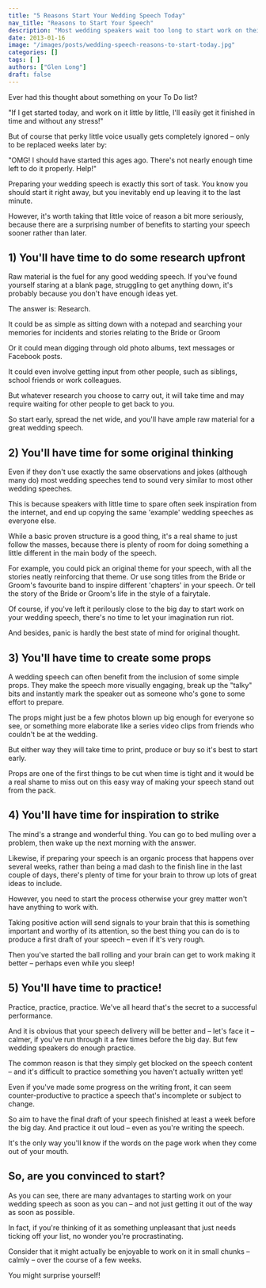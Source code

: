 ```yaml
---
title: "5 Reasons Start Your Wedding Speech Today"
nav_title: "Reasons to Start Your Speech"
description: "Most wedding speakers wait too long to start work on their speech. Here are five good reasons to get started today."
date: 2013-01-16
image: "/images/posts/wedding-speech-reasons-to-start-today.jpg"
categories: []
tags: [ ]
authors: ["Glen Long"]
draft: false
---
```

Ever had this thought about something on your To Do list?

"If I get started today, and work on it little by little, I'll easily get it finished in time and without any stress!"

But of course that perky little voice usually gets completely ignored – only to be replaced weeks later by:

"OMG! I should have started this ages ago. There's not nearly enough time left to do it properly. Help!"

Preparing your wedding speech is exactly this sort of task. You know you should start it right away, but you inevitably end up leaving it to the last minute.

However, it's worth taking that little voice of reason a bit more seriously, because there are a surprising number of benefits to starting your speech sooner rather than later.

## 1) You'll have time to do some research upfront

Raw material is the fuel for any good wedding speech. If you've found yourself staring at a blank page, struggling to get anything down, it's probably because you don't have enough ideas yet.

The answer is: Research.

It could be as simple as sitting down with a notepad and searching your memories for incidents and stories relating to the Bride or Groom

Or it could mean digging through old photo albums, text messages or Facebook posts.

It could even involve getting input from other people, such as siblings, school friends or work colleagues.

But whatever research you choose to carry out, it will take time and may require waiting for other people to get back to you.

So start early, spread the net wide, and you'll have ample raw material for a great wedding speech.

## 2) You'll have time for some original thinking

Even if they don't use exactly the same observations and jokes (although many do) most wedding speeches tend to sound very similar to most other wedding speeches.

This is because speakers with little time to spare often seek inspiration from the internet, and end up copying the same 'example' wedding speeches as everyone else.

While a basic proven structure is a good thing, it's a real shame to just follow the masses, because there is plenty of room for doing something a little different in the main body of the speech.

For example, you could pick an original theme for your speech, with all the stories neatly reinforcing that theme. Or use song titles from the Bride or Groom's favourite band to inspire different 'chapters' in your speech. Or tell the story of the Bride or Groom's life in the style of a fairytale.

Of course, if you've left it perilously close to the big day to start work on your wedding speech, there's no time to let your imagination run riot.

And besides, panic is hardly the best state of mind for original thought.

## 3) You'll have time to create some props

A wedding speech can often benefit from the inclusion of some simple props. They make the speech more visually engaging, break up the "talky" bits and instantly mark the speaker out as someone who's gone to some effort to prepare.

The props might just be a few photos blown up big enough for everyone so see, or something more elaborate like a series video clips from friends who couldn't be at the wedding.

But either way they will take time to print, produce or buy so it's best to start early.

Props are one of the first things to be cut when time is tight and it would be a real shame to miss out on this easy way of making your speech stand out from the pack.

## 4) You'll have time for inspiration to strike

The mind's a strange and wonderful thing. You can go to bed mulling over a problem, then wake up the next morning with the answer.

Likewise, if preparing your speech is an organic process that happens over several weeks, rather than being a mad dash to the finish line in the last couple of days, there's plenty of time for your brain to throw up lots of great ideas to include.

However, you need to start the process otherwise your grey matter won't have anything to work with.

Taking positive action will send signals to your brain that this is something important and worthy of its attention, so the best thing you can do is to produce a first draft of your speech – even if it's very rough.

Then you've started the ball rolling and your brain can get to work making it better – perhaps even while you sleep!

## 5) You'll have time to practice!

Practice, practice, practice. We've all heard that's the secret to a successful performance.

And it is obvious that your speech delivery will be better and – let's face it – calmer, if you've run through it a few times before the big day. But few wedding speakers do enough practice.

The common reason is that they simply get blocked on the speech content – and it's difficult to practice something you haven't actually written yet!

Even if you've made some progress on the writing front, it can seem counter-productive to practice a speech that's incomplete or subject to change.

So aim to have the final draft of your speech finished at least a week before the big day. And practice it out loud – even as you're writing the speech.

It's the only way you'll know if the words on the page work when they come out of your mouth.

## So, are you convinced to start?

As you can see, there are many advantages to starting work on your wedding speech as soon as you can – and not just getting it out of the way as soon as possible.

In fact, if you're thinking of it as something unpleasant that just needs ticking off your list, no wonder you're procrastinating.

Consider that it might actually be enjoyable to work on it in small chunks – calmly – over the course of a few weeks.

You might surprise yourself!

